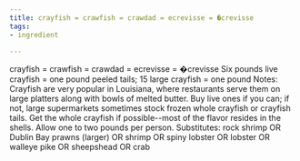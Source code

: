 ```yaml
---
title: crayfish = crawfish = crawdad = ecrevisse = �crevisse
tags:
- ingredient

---
```

crayfish = crawfish = crawdad = ecrevisse = �crevisse Six pounds live crayfish = one pound peeled tails; 15 large crayfish = one pound Notes: Crayfish are very popular in Louisiana, where restaurants serve them on large platters along with bowls of melted butter. Buy live ones if you can; if not, large supermarkets sometimes stock frozen whole crayfish or crayfish tails. Get the whole crayfish if possible--most of the flavor resides in the shells. Allow one to two pounds per person. Substitutes: rock shrimp OR Dublin Bay prawns (larger) OR shrimp OR spiny lobster OR lobster OR walleye pike OR sheepshead OR crab
